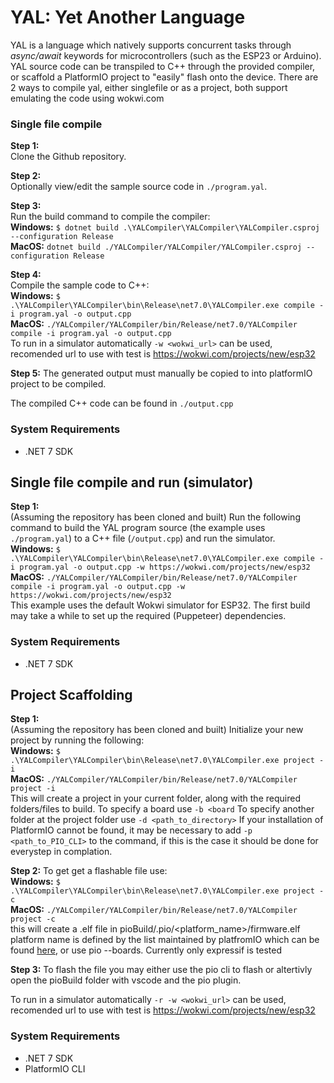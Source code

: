 # YAL: Yet Another Language

YAL is a language which natively supports concurrent tasks through *async/await* keywords for microcontrollers (such as the ESP23 or Arduino). YAL source code can be transpiled to C++ through the provided compiler, or scaffold a PlatformIO project to "easily" flash onto the device. There are 2 ways to compile yal, either singlefile or as a project, both support emulating the code using wokwi.com 

### Single file compile

**Step 1:**  
Clone the Github repository.

**Step 2:**  
Optionally view/edit the sample source code in `./program.yal`.  

**Step 3:**  
Run the build command to compile the compiler:  
**Windows:** `$ dotnet build .\YALCompiler\YALCompiler\YALCompiler.csproj --configuration Release`  
**MacOS:** `dotnet build ./YALCompiler/YALCompiler/YALCompiler.csproj --configuration Release`

**Step 4:**  
Compile the sample code to C++:  
**Windows:** `$ .\YALCompiler\YALCompiler\bin\Release\net7.0\YALCompiler.exe compile -i program.yal -o output.cpp`  
**MacOS:** `./YALCompiler/YALCompiler/bin/Release/net7.0/YALCompiler compile -i program.yal -o output.cpp`  
To run in a simulator automatically `-w <wokwi_url>` can be used, recomended url to use with test is https://wokwi.com/projects/new/esp32

**Step 5:**
The generated output must manually be copied to into platformIO project to be compiled.


The compiled C++ code can be found in `./output.cpp`

### System Requirements
- .NET 7 SDK

## Single file compile and run (simulator)

**Step 1:**  
(Assuming the repository has been cloned and built) Run the following command to build the YAL program source (the example uses `./program.yal`) to a C++ file (`/output.cpp`) and run the simulator.  
**Windows:** `$ .\YALCompiler\YALCompiler\bin\Release\net7.0\YALCompiler.exe compile -i program.yal -o output.cpp -w https://wokwi.com/projects/new/esp32`  
**MacOS:** `./YALCompiler/YALCompiler/bin/Release/net7.0/YALCompiler compile -i program.yal -o output.cpp -w https://wokwi.com/projects/new/esp32`  
This example uses the default Wokwi simulator for ESP32. The first build may take a while to set up the required (Puppeteer) dependencies.

### System Requirements
- .NET 7 SDK

## Project Scaffolding

**Step 1:**  
(Assuming the repository has been cloned and built) Initialize your new project by running the following:  
**Windows:** `$ .\YALCompiler\YALCompiler\bin\Release\net7.0\YALCompiler.exe project -i`  
**MacOS:** `./YALCompiler/YALCompiler/bin/Release/net7.0/YALCompiler project -i`  
This will create a project in your current folder, along with the required folders/files to build.
To specify a board use `-b <board`
To specify another folder at the project folder use `-d <path_to_directory>`
If your installation of PlatformIO cannot be found, it may be necessary to add `-p <path_to_PIO_CLI>` to the command, if this is the case it should be done for everystep in complation.

**Step 2:**
To get get a flashable file use:  
**Windows:** `$ .\YALCompiler\YALCompiler\bin\Release\net7.0\YALCompiler.exe project -c`  
**MacOS:** `./YALCompiler/YALCompiler/bin/Release/net7.0/YALCompiler project -c`  
this will create a .elf file in pioBuild/.pio/<platform_name>/firmware.elf
platform name is defined by the list maintained by platfromIO which can be found [here](https://docs.platformio.org/en/latest/boards/index.html), or use pio --boards. Currently only expressif is tested 

**Step 3:**
To flash the file you may either use the pio cli to flash or altertivly open the pioBuild folder with vscode and the pio plugin.

To run in a simulator automatically `-r -w <wokwi_url>` can be used, recomended url to use with test is https://wokwi.com/projects/new/esp32


### System Requirements
- .NET 7 SDK
- PlatformIO CLI
